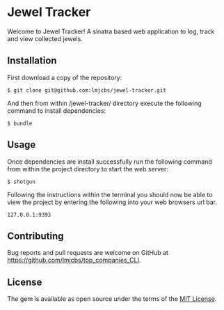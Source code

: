 # Jewel Tracker

Welcome to Jewel Tracker! A sinatra based web application to log, track and view collected jewels.

## Installation

First download a copy of the repository:

    $ git clone git@github.com:lmjcbs/jewel-tracker.git

And then from within /jewel-tracker/ directory execute the following command to install dependencies:

    $ bundle

## Usage

Once dependencies are install successfully run the following command from within the project directory to start the web server:

    $ shotgun

Following the instructions within the terminal you should now be able to view the project by entering the following into your web browsers url bar.


    127.0.0.1:9393

## Contributing

Bug reports and pull requests are welcome on GitHub at https://github.com/lmjcbs/top_companies_CLI.

## License

The gem is available as open source under the terms of the [MIT License](https://opensource.org/licenses/MIT).
